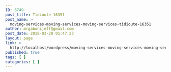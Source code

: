 ```yaml
---
ID: 6749
post_title: Tidioute 16351
post_name: >
  moving-services-moving-services-moving-services-tidioute-16351
author: mrgabonijeff@gmail.com
post_date: 2018-03-28 01:47:23
layout: page
link: >
  http://localhost/wordpress/moving-services-moving-services-moving-services-tidioute-16351/
published: true
tags: [ ]
categories: [ ]
---
```

